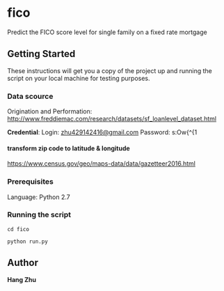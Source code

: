 # fico
Predict the FICO score level for single family on a fixed rate mortgage

## Getting Started
These instructions will get you a copy of the project up and running the script on your local machine for testing purposes.

### Data scource
Origination and Performation:
http://www.freddiemac.com/research/datasets/sf_loanlevel_dataset.html

**Credential**:
Login: zhu429142416@gmail.com
Password: s:Ow{^{1

#### transform zip code to latitude & longitude
https://www.census.gov/geo/maps-data/data/gazetteer2016.html

### Prerequisites
Language: Python 2.7

### Running the script
```
cd fico
```

```
python run.py
```

## Author
**Hang Zhu**
